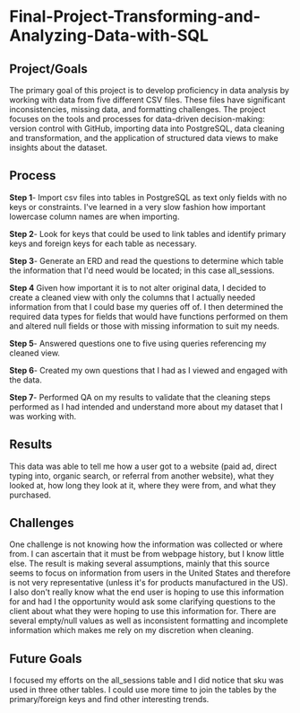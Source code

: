 # Final-Project-Transforming-and-Analyzing-Data-with-SQL

## Project/Goals
The primary goal of this project is to develop proficiency in data analysis by working with data from five different CSV files. These files have significant inconsistencies, missing data, and formatting challenges. The project focuses on the tools and processes for data-driven decision-making: version control with GitHub, importing data into PostgreSQL, data cleaning and transformation, and the application of structured data views to make insights about the dataset.

## Process
**Step 1**- Import csv files into tables in PostgreSQL as text only fields with no keys or constraints. I've learned in a very slow fashion how important lowercase column names are when importing.  

**Step 2**- Look for keys that could be used to link tables and identify primary keys and foreign keys for each table as necessary.  

**Step 3**- Generate an ERD and read the questions to determine which table the information that I'd need would be located; in this case all_sessions. 
 
**Step 4** Given how important it is to not alter original data, I decided to create a cleaned view with only the columns that I actually needed information from that I could base my queries off of. I then determined the required data types for fields that would have functions performed on them and altered null fields or those with missing information to suit my needs.  

**Step 5**- Answered questions one to five using queries referencing my cleaned view.  

**Step 6**- Created my own questions that I had as I viewed and engaged with the data.  

**Step 7**- Performed QA on my results to validate that the cleaning steps performed as I had intended and understand more about my dataset that I was working with. 

## Results
This data was able to tell me how a user got to a website (paid ad, direct typing into, organic search, or referral from another website), what they looked at, how long they look at it, where they were from, and what they purchased.

## Challenges 
One challenge is not knowing how the information was collected or where from. I can ascertain that it must be from webpage history, but I know little else. The result is making several assumptions, mainly that this source seems to focus on information from users in the United States and therefore is not very representative (unless it's for products manufactured in the US). I also don't really know what the end user is hoping to use this information for and had I the opportunity would ask some clarifying questions to the client about what they were hoping to use this information for. There are several empty/null values as well as inconsistent formatting and incomplete information which makes me rely on my discretion when cleaning. 

## Future Goals
I focused my efforts on the all_sessions table and I did notice that sku was used in three other tables. I could use more time to join the tables by the primary/foreign keys and find other interesting trends. 

